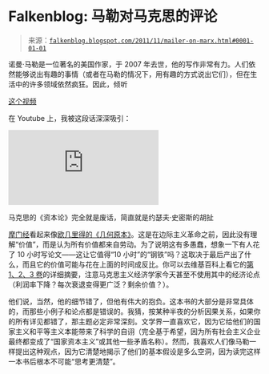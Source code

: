 <!--yml

category: 未分类

date: 2024-05-12 20:40:22

-->

# Falkenblog: 马勒对马克思的评论

> 来源：[`falkenblog.blogspot.com/2011/11/mailer-on-marx.html#0001-01-01`](http://falkenblog.blogspot.com/2011/11/mailer-on-marx.html#0001-01-01)

诺曼·马勒是一位著名的美国作家，于 2007 年去世，他的写作非常有力。人们依然能够说出有趣的事情（或者在马勒的情况下，用有趣的方式说出它们），但在生活中的许多领域依然疯狂。因此，倾听

[这个视频](http://www.youtube.com/watch?v=POWwE47aAgg)

在 Youtube 上，我被这段话深深吸引：

<param name="movie" value="http://www.youtube.com/v/POWwE47aAgg&amp;start=56&amp;end=81"><param name="allowFullScreen" value="true"><embed src="http://www.youtube.com/v/POWwE47aAgg&amp;start=56&amp;end=81" type="application/x-shockwave-flash" allowfullscreen="true">

马克思的《资本论》完全就是废话，简直就是约瑟夫·史密斯的胡扯

[摩门经](http://en.wikipedia.org/wiki/The_Book_of_Mormon)看起来像[欧几里得的《几何原本》](http://aleph0.clarku.edu/~djoyce/java/elements/toc.html)。这是在边际主义革命之前，因此没有理解“价值”，而是认为所有价值都来自劳动。为了说明这有多愚蠢，想象一下有人花了 10 小时写论文——这让它值得“10 小时”的“钢铁”吗？这取决于最后产出了什么，而且它的价值可能与花在上面的时间成反比。你可以去维基百科上看它的[第 1、2、3 卷](http://en.wikipedia.org/wiki/Capital,_Volume_I)的详细摘要，注意马克思主义经济学家今天甚至不使用其中的经济论点（利润率下降？每次衰退变得更广泛？剩余价值？）。

他们说，当然，他的细节错了，但他有伟大的抱负。这本书的大部分是非常具体的，而那些小例子和论点都是错误的。我猜，按某种半夜的分析因果关系，如果你的所有详见都错了，那主题必定非常深刻。文学界一直喜欢它，因为它给他们的国家主义和平等主义本能带来了科学的自诩（完全基于希望，因为所有社会主义企业最终都变成了“国家资本主义”或其他一些矛盾名称）。然而，我喜欢人们像马勒一样提出这种观点，因为它清楚地揭示了他们的基本假设是多么空洞，因为读完这样一本书后根本不可能“思考更清楚”。
